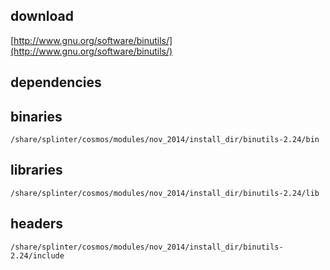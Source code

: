 ## download

[http://www.gnu.org/software/binutils/](http://www.gnu.org/software/binutils/)

## dependencies

## binaries

	/share/splinter/cosmos/modules/nov_2014/install_dir/binutils-2.24/bin

## libraries

	/share/splinter/cosmos/modules/nov_2014/install_dir/binutils-2.24/lib

## headers

	/share/splinter/cosmos/modules/nov_2014/install_dir/binutils-2.24/include
